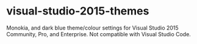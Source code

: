 # visual-studio-2015-themes
Monokia, and dark blue theme/colour settings for Visual Studio 2015 Community, Pro, and Enterprise.  Not compatible with Visual Studio Code.
